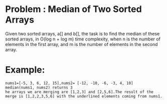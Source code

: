 # Problem : Median of Two Sorted Arrays
Given two sorted arrays, a[] and b[], the task is to find the median of these sorted arrays, in O(log n + log m) time complexity, when n is the number of elements in the first array, and m is the number of elements in the second array. 

# Example: 

    nums1=[-5, 3, 6, 12, 15],nums2= [-12, -10, -6, -3, 4, 10]
    median(nums1, nums2) returns 3
    he arrays we are merging are [1,2,3] and [2,5,6].The result of the merge is [1,2,2,3,5,6] with the underlined elements coming from nums1.